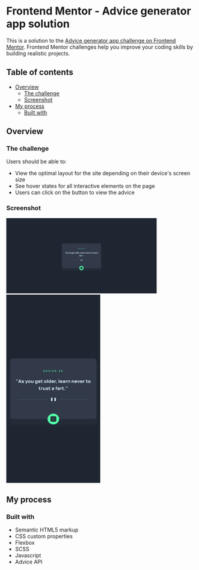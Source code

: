 # Frontend Mentor - Advice generator app solution

This is a solution to the [Advice generator app challenge on Frontend Mentor](https://www.frontendmentor.io/challenges/advice-generator-app-QdUG-13db). Frontend Mentor challenges help you improve your coding skills by building realistic projects.

## Table of contents

- [Overview](#overview)
  - [The challenge](#the-challenge)
  - [Screenshot](#screenshot)
- [My process](#my-process)
  - [Built with](#built-with)

## Overview

### The challenge

Users should be able to:

- View the optimal layout for the site depending on their device's screen size
- See hover states for all interactive elements on the page
- Users can click on the button to view the advice

### Screenshot

<img src="./image.png" alt="desktop view" width="400" height="200" />
<img src="./image-1.png" alt="mobile view" width="250" height="500" />

## My process

### Built with

- Semantic HTML5 markup
- CSS custom properties
- Flexbox
- SCSS
- Javascript
- Advice API
